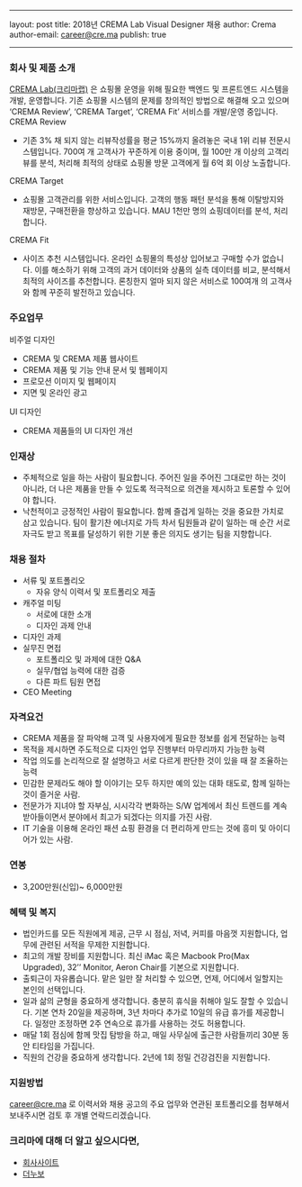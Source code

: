
---
layout: post
title: 2018년 CREMA Lab Visual Designer 채용
author: Crema
author-email: career@cre.ma
publish: true

---

### 회사 및 제품 소개

[CREMA Lab(크리마랩)](http://www.cre.ma) 은 쇼핑몰 운영을 위해 필요한 백엔드 및 프론트엔드 시스템을 개발, 운영합니다. 기존 쇼핑몰 시스템의 문제를 창의적인 방법으로 해결해 오고 있으며  ‘CREMA Review’, ‘CREMA Target’, ‘CREMA Fit’ 서비스를 개발/운영 중입니다.
CREMA Review
- 기존 3% 채 되지 않는 리뷰작성률을 평균 15%까지 올려놓은 국내 1위 리뷰 전문시스템입니다. 700여 개 고객사가 꾸준하게 이용 중이며, 월 100만 개 이상의 고객리뷰를 분석, 처리해 최적의 상태로 쇼핑몰 방문 고객에게 월 6억 회 이상 노출합니다.

CREMA Target
- 쇼핑몰 고객관리를 위한 서비스입니다. 고객의 행동 패턴 분석을 통해 이탈방지와 재방문, 구매전환을 향상하고 있습니다. MAU 1천만 명의 쇼핑데이터를 분석, 처리합니다.

CREMA Fit
- 사이즈 추천 시스템입니다. 온라인 쇼핑몰의 특성상 입어보고 구매할 수가 없습니다. 이를 해소하기 위해 고객의 과거 데이터와 상품의 실측 데이터를 비교, 분석해서 최적의 사이즈를 추천합니다. 론칭한지 얼마 되지 않은 서비스로 100여개 의 고객사와 함께 꾸준히 발전하고 있습니다.

### 주요업무
비주얼 디자인
- CREMA 및 CREMA 제품 웹사이트
- CREMA 제품 및 기능 안내 문서 및 웹페이지
- 프로모션 이미지 및 웹페이지
- 지면 및 온라인 광고

UI 디자인
- CREMA 제품들의 UI 디자인 개선

### 인재상
- 주체적으로 일을 하는 사람이 필요합니다. 주어진 일을 주어진 그대로만 하는 것이 아니라, 더 나은 제품을 만들 수 있도록 적극적으로 의견을 제시하고 토론할 수 있어야 합니다.
- 낙천적이고 긍정적인 사람이 필요합니다. 함께 즐겁게 일하는 것을 중요한 가치로 삼고 있습니다. 팀이 활기찬 에너지로 가득 차서 팀원들과 같이 일하는 매 순간 서로 자극도 받고 목표를 달성하기 위한 기분 좋은 의지도 생기는 팀을 지향합니다.

### 채용 절차
- 서류 및 포트폴리오
  - 자유 양식 이력서 및 포트폴리오 제출 
- 캐주얼 미팅
  - 서로에 대한 소개
  - 디자인 과제 안내
- 디자인 과제
- 실무진 면접
  - 포트폴리오 및 과제에 대한 Q&A
  - 실무/협업 능력에 대한 검증
  - 다른 파트 팀원 면접
- CEO Meeting

### 자격요건
- CREMA 제품을 잘 파악해 고객 및 사용자에게 필요한 정보를 쉽게 전달하는 능력
- 목적을 제시하면 주도적으로 디자인 업무 진행부터 마무리까지 가능한 능력
- 작업 의도를 논리적으로 잘 설명하고 서로 다르게 판단한 것이 있을 때 잘 조율하는 능력
- 민감한 문제라도 해야 할 이야기는 모두 하지만 예의 있는 대화 태도로, 함께 일하는 것이 즐거운 사람.
- 전문가가 지녀야 할 자부심, 시시각각 변화하는 S/W 업계에서 최신 트렌드를 계속 받아들이면서 분야에서 최고가 되겠다는 의지를 가진 사람.
- IT 기술을 이용해 온라인 패션 쇼핑 환경을 더 편리하게 만드는 것에 흥미 및 아이디어가 있는 사람.

### 연봉
- 3,200만원(신입)~ 6,000만원

### 혜택 및 복지
- 법인카드를 모든 직원에게 제공, 근무 시 점심, 저녁, 커피를 마음껏 지원합니다, 업무에 관련된 서적을 무제한 지원합니다.
- 최고의 개발 장비를 지원합니다. 최신 iMac 혹은 Macbook Pro(Max Upgraded), 32’’ Monitor, Aeron Chair를 기본으로 지원합니다.
- 출퇴근이 자유롭습니다. 맡은 일만 잘 처리할 수 있으면, 언제, 어디에서 일할지는 본인의 선택입니다.
- 일과 삶의 균형을 중요하게 생각합니다. 충분히 휴식을 취해야 일도 잘할 수 있습니다. 기본 연차 20일을 제공하며, 3년 차마다 추가로 10일의 유급 휴가를 제공합니다. 일정만 조정하면 2주 연속으로 휴가를 사용하는 것도 허용합니다.
- 매달 1회 점심에 함께 맛집 탐방을 하고, 매일 사무실에 출근한 사람들끼리 30분 동안 티타임을 가집니다.
- 직원의 건강을 중요하게 생각합니다. 2년에 1회 정밀 건강검진을 지원합니다.

### 지원방법
career@cre.ma 로 이력서와 채용 공고의 주요 업무와 연관된 포트폴리오를  첨부해서 보내주시면 검토 후 개별 연락드리겠습니다.

### 크리마에 대해 더 알고 싶으시다면,

- [회사사이트](http://www.cre.ma)
- [더누보](http://the-nuvo.com)

